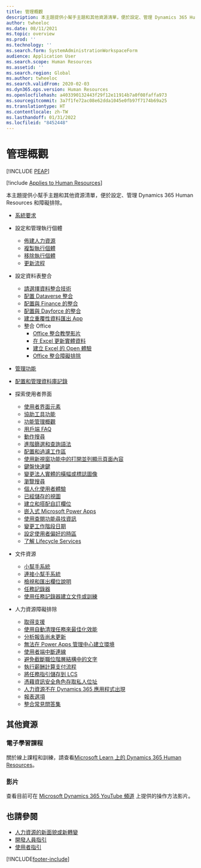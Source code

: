 ```yaml
---
title: 管理概觀
description: 本主題提供小幫手主題和其他資源清單，便於設定、管理 Dynamics 365 Human Resources 和障礙排除。
author: twheeloc
ms.date: 08/11/2021
ms.topic: overview
ms.prod: ''
ms.technology: ''
ms.search.form: SystemAdministrationWorkspaceForm
audience: Application User
ms.search.scope: Human Resources
ms.assetid: ''
ms.search.region: Global
ms.author: twheeloc
ms.search.validFrom: 2020-02-03
ms.dyn365.ops.version: Human Resources
ms.openlocfilehash: a403390132443f29f12e11914b7a0f08faffa973
ms.sourcegitcommit: 3a7f1fe72ac08e62dda1045e0fb97f7174b69a25
ms.translationtype: HT
ms.contentlocale: zh-TW
ms.lasthandoff: 01/31/2022
ms.locfileid: "8452448"
---
```

# <a name="administration-overview"></a>管理概觀


[!INCLUDE [PEAP](../includes/peap-1.md)]

[!include [Applies to Human Resources](../includes/applies-to-hr.md)]



本主題提供小幫手主題和其他資源清單，便於設定、管理 Dynamics 365 Human Resources 和障礙排除。

- [系統要求](hr-admin-system-requirements.md)

- 設定和管理執行個體
  - [佈建人力資源](hr-admin-setup-provision.md)
  - [複製執行個體](hr-admin-setup-copy-instance.md)
  - [移除執行個體](hr-admin-setup-remove-instance.md)
  - [更新流程](hr-admin-setup-update-process.md)

- 設定資料表整合
  - [請選擇資料整合技術](hr-admin-integration-choose-technology.md)
  - [配置 Dataverse 整合](hr-admin-integration-common-data-service.md)
  - [配置與 Finance 的整合](hr-admin-integration-finance.md)
  - [配置與 Dayforce 的整合](hr-admin-integration-dayforce.md)
  - [建立重覆性資料匯出 App](hr-admin-integration-recurring-data-export.md)
  - 整合 Office 
    - [Office 整合教學影片](../fin-ops-core/dev-itpro/office-integration/office-integration-tutorial.md?toc=%2fdynamics365%2funified-operations%2ftalent%2ftoc.json)
    - [在 Excel 更新實體資料](../fin-ops-core/dev-itpro/office-integration/use-excel-add-in.md?toc=%2fdynamics365%2funified-operations%2ftalent%2ftoc.json)
    - [建立 Excel 的 Open 體驗](../fin-ops-core/dev-itpro/office-integration/office-integration-edit-excel.md?toc=%2fdynamics365%2funified-operations%2ftalent%2ftoc.json)
    - [Office 整合障礙排除](../fin-ops-core/dev-itpro/office-integration/office-integration-troubleshooting.md?toc=%2fdynamics365%2funified-operations%2ftalent%2ftoc.json)

- [管理功能](hr-admin-manage-features.md)

- [配置和管理資料庫記錄](hr-admin-database-logging.md)

- 探索使用者界面
  - [使用者界面元素](../fin-ops-core/fin-ops/get-started/user-interface-elements.md?toc=/dynamics365/human-resources/toc.json)
  - [協助工具功能](../fin-ops-core/fin-ops/get-started/accessibility-features.md?toc=/dynamics365/human-resources/toc.json)
  - [功能管理概觀](../fin-ops-core/fin-ops/get-started/feature-management/feature-management-overview.md?toc=/dynamics365/human-resources/toc.json)
  - [用戶端 FAQ](../fin-ops-core/fin-ops/get-started/client-faq.md?toc=/dynamics365/human-resources/toc.json)
  - [動作搜尋](../fin-ops-core/fin-ops/get-started/action-search.md?toc=/dynamics365/human-resources/toc.json)
  - [進階篩選和查詢語法](../fin-ops-core/fin-ops/get-started/advanced-filtering-query-options.md?toc=/dynamics365/human-resources/toc.json)
  - [配置和過濾工作區](../fin-ops-core/fin-ops/get-started/configure-filter-workspaces.md?toc=/dynamics365/financehuman-resources/toc.json)
  - [使用新視窗功能中的打開並列顯示頁面內容](../fin-ops-core/fin-ops/get-started/display-pages-side-by-side.md?toc=/dynamics365/human-resources/toc.json)
  - [鍵盤快速鍵](../fin-ops-core/fin-ops/get-started/shortcut-keys.md?toc=/dynamics365/human-resources/toc.json)
  - [變更法人實體的橫幅或標誌圖像](../fin-ops-core/fin-ops/get-started/tasks/change-banner-or-logo.md?toc=/dynamics365/human-resources/toc.json)
  - [瀏覽搜尋](../fin-ops-core/fin-ops/get-started/navigation-search.md?toc=/dynamics365/human-resources/toc.json)
  - [個人化使用者體驗](../fin-ops-core/fin-ops/get-started/personalize-user-experience.md?toc=/dynamics365/human-resources/toc.json)
  - [已經儲存的視圖](../fin-ops-core/fin-ops/get-started/saved-views.md?toc=/dynamics365/human-resources/toc.json)
  - [建立和搭配自訂欄位](../fin-ops-core/fin-ops/get-started/user-defined-fields.md?toc=/dynamics365/human-resources/toc.json)
  - [嵌入式 Microsoft Power Apps](../fin-ops-core/fin-ops/get-started/embed-power-apps.md?toc=/dynamics365/human-resources/toc.json)
  - [使用查閱功能尋找資訊](../fin-ops-core/fin-ops/get-started/use-lookups-to-find-information.md?toc=/dynamics365/human-resources/toc.json)
  - [變更工作階段日期](../fin-ops-core/fin-ops/organization-administration/tasks/change-date-session.md?toc=/dynamics365/human-resources/toc.json)
  - [設定使用者偏好的時區](../fin-ops-core/fin-ops/organization-administration/tasks/set-users-preferred-time-zone.md?toc=/dynamics365/human-resources/toc.json)
  - [了解 Lifecycle Services](../fin-ops-core/dev-itpro/lifecycle-services/lcs-works-lcs.md?toc=/dynamics365/human-resources/toc.json)

- 文件資源
  - [小幫手系統](../fin-ops-core/fin-ops/get-started/help-overview.md?toc=/dynamics365/human-resources/toc.json)
  - [連接小幫手系統](../fin-ops-core/fin-ops/get-started/help-connect.md?toc=/dynamics365/human-resources/toc.json)
  - [檢視和匯出欄位說明](../fin-ops-core/fin-ops/get-started/view-export-field-descriptions.md?toc=/dynamics365/human-resources/toc.json)
  - [任務記錄器](../fin-ops-core/dev-itpro/user-interface/task-recorder.md?toc=/dynamics365/human-resources/toc.json)
  - [使用任務記錄器建立文件或訓練](../fin-ops-core/dev-itpro/user-interface/task-recorder-training-docs.md?toc=/dynamics365/human-resources/toc.json)

- 人力資源障礙排除
  - [取得支援](../fin-ops-core/dev-itpro/lifecycle-services/lcs-support.md)
  - [使用自動清理任務來最佳化效能](hr-admin-troubleshooting-batch-history.md)
  - [分析報告尚未更新](hr-admin-troubleshooting-analytic-reports.md)
  - [無法在 Power Apps 管理中心建立環境](hr-admin-troubleshooting-power-apps.md)
  - [使用者端中斷連線](hr-admin-troubleshooting-disconnect.md)
  - [避免截斷職位階層結構中的文字](hr-admin-troubleshooting-truncate.md)
  - [執行薪酬計算支付流程](hr-admin-troubleshooting-compensation.md)
  - [將任務指引儲存到 LCS](hr-admin-troubleshooting-task-guide.md)
  - [憑藉資訊安全角色存取私人位址](hr-admin-troubleshooting-private-addresses.md)
  - [人力資源不在 Dynamics 365 應用程式出現](hr-admin-troubleshooting-not-in-apps.md)
  - [報表選項](hr-admin-troubleshooting-reporting.md)
  - [整合常見問答集](hr-admin-troubleshooting-integration.md)

## <a name="additional-resources"></a>其他資源

### <a name="elearning-courses"></a>電子學習課程
關於線上課程和訓練，請查看[Microsoft Learn 上的 Dynamics 365 Human Resources](//learn/browse/?products=dynamics-human-resources&resource_type=learning%20path)。

### <a name="videos"></a>影片

查看目前可在 [Microsoft Dynamics 365 YouTube 頻道](https://www.youtube.com/channel/UCJGCg4rB3QSs8y_1FquelBQ) 上提供的操作方法影片。

## <a name="see-also"></a>也請參閱

- [人力資源的新面貌或新轉變](hr-admin-whats-new.md)
- [開發人員指引](hr-developer-overview.md)
- [使用者指引](hr-hrpro-overview.md)

[!INCLUDE[footer-include](../includes/footer-banner.md)]
